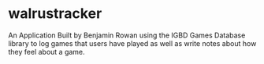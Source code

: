 # walrustracker

An Application Built by Benjamin Rowan using the IGBD Games Database library to log games that users have played as well as write notes about how they feel about a game. 

